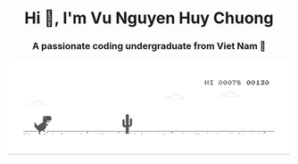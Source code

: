 
<h1 align="center">Hi 👋, I'm Vu Nguyen Huy Chuong</h1>

<h3 align="center">A passionate coding undergraduate from Viet Nam 👋</h3>





![Dino](https://raw.githubusercontent.com/wangningkai/wangningkai/master/assets/dino.gif)

                                   



